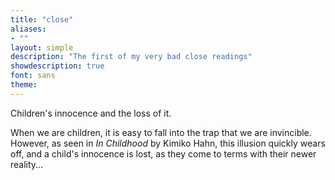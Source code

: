 ```yaml
---
title: "close"
aliases:
- ""
layout: simple
description: "The first of my very bad close readings"
showdescription: true
font: sans
theme: 
---
```


Children's innocence and the loss of it.

When we are children, it is easy to fall into the trap that we are invincible. However, as seen in *In Childhood* by Kimiko Hahn, this illusion quickly wears off, and a child's innocence is lost, as they come to terms with their newer reality...

